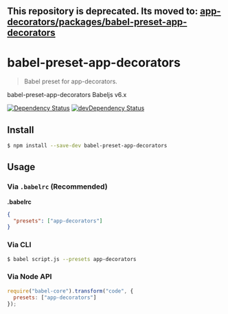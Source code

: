 This repository is deprecated. Its moved to: [app-decorators/packages/babel-preset-app-decorators](https://github.com/SerkanSipahi/app-decorators/tree/master/packages/babel-preset-app-decorators)
---
# babel-preset-app-decorators

> Babel preset for app-decorators.

babel-preset-app-decorators Babeljs v6.x

<p>
    <a href="https://david-dm.org/SerkanSipahi/babel-preset-app-decorators"><img src="https://david-dm.org/SerkanSipahi/david.svg" alt="Dependency Status"></a>
    <a href="https://david-dm.org/SerkanSipahi/babel-preset-app-decorators/?type=dev"><img src="https://david-dm.org/SerkanSipahi/david/dev-status.svg" alt="devDependency Status"></a>
</p>


## Install

```sh
$ npm install --save-dev babel-preset-app-decorators
```

## Usage

### Via `.babelrc` (Recommended)

**.babelrc**

```json
{
  "presets": ["app-decorators"]
}
```

### Via CLI

```sh
$ babel script.js --presets app-decorators 
```

### Via Node API

```javascript
require("babel-core").transform("code", {
  presets: ["app-decorators"]
});
```